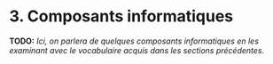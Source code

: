 # 3. Composants informatiques

**TODO:** _Ici, on parlera de quelques composants informatiques en les examinant avec le vocabulaire acquis dans les sections précédentes._
